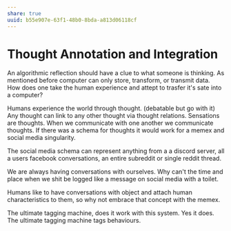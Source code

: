 ```yaml
---
share: true
uuid: b55e907e-63f1-48b0-8bda-a813d06118cf
---
```

# Thought Annotation and Integration

An algorithmic reflection should have a clue to what someone is thinking. As mentioned before computer can only store, transform, or transmit data. How does one take the human experience and attept to trasfer it's sate into a computer?

Humans experience the world through thought. (debatable but go with it) Any thought can link to any other thought via thought relations. Sensations are thoughts. When we communicate with one another we communicate thoughts. If there was a schema for thoughts it would work for a memex and social media singularity.

The social media schema can represent anything from a a discord server, all a users facebook conversations, an entire subreddit or single reddit thread.

We are always having conversations with ourselves. Why can't the time and place when we shit be logged like a message on social media with a toilet.

Humans like to have conversations with object and attach human characteristics to them, so why not embrace that concept with the memex.

The ultimate tagging machine, does it work with this system. Yes it does. The ultimate tagging machine tags behaviours.
